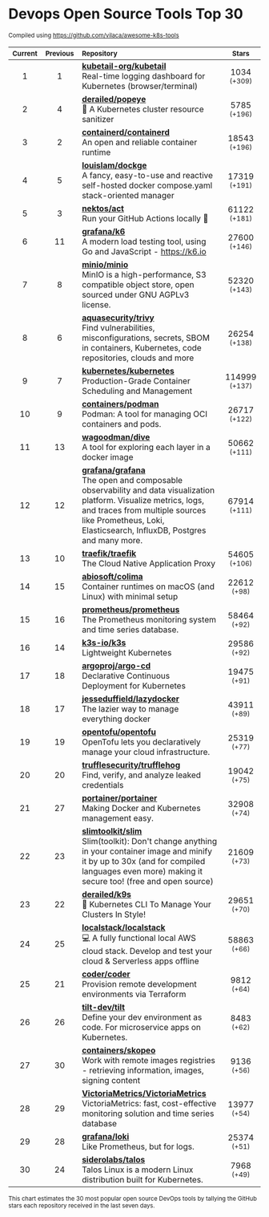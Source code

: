 # Devops Open Source Tools Top 30
<sup>Compiled using https://github.com/vilaca/awesome-k8s-tools</sup>
<div align="center">

|<sub>Current</sub>|<sub>Previous</sub>|<sub>Repository</sub>|<sub>Stars</sub>|
|:---:|:---:|:---|:---:|
|1|1|[**kubetail-org/kubetail**](https://github.com/kubetail-org/kubetail)<br/>Real-time logging dashboard for Kubernetes (browser/terminal)|1034 <sup>(+309)</sup>|
|2|4|[**derailed/popeye**](https://github.com/derailed/popeye)<br/>👀 A Kubernetes cluster resource sanitizer|5785 <sup>(+196)</sup>|
|3|2|[**containerd/containerd**](https://github.com/containerd/containerd)<br/>An open and reliable container runtime|18543 <sup>(+196)</sup>|
|4|5|[**louislam/dockge**](https://github.com/louislam/dockge)<br/>A fancy, easy-to-use and reactive self-hosted docker compose.yaml stack-oriented manager|17319 <sup>(+191)</sup>|
|5|3|[**nektos/act**](https://github.com/nektos/act)<br/>Run your GitHub Actions locally 🚀|61122 <sup>(+181)</sup>|
|6|11|[**grafana/k6**](https://github.com/grafana/k6)<br/>A modern load testing tool, using Go and JavaScript - https://k6.io|27600 <sup>(+146)</sup>|
|7|8|[**minio/minio**](https://github.com/minio/minio)<br/>MinIO is a high-performance, S3 compatible object store, open sourced under GNU AGPLv3 license.|52320 <sup>(+143)</sup>|
|8|6|[**aquasecurity/trivy**](https://github.com/aquasecurity/trivy)<br/>Find vulnerabilities, misconfigurations, secrets, SBOM in containers, Kubernetes, code repositories, clouds and more|26254 <sup>(+138)</sup>|
|9|7|[**kubernetes/kubernetes**](https://github.com/kubernetes/kubernetes)<br/>Production-Grade Container Scheduling and Management|114999 <sup>(+137)</sup>|
|10|9|[**containers/podman**](https://github.com/containers/podman)<br/>Podman: A tool for managing OCI containers and pods.|26717 <sup>(+122)</sup>|
|11|13|[**wagoodman/dive**](https://github.com/wagoodman/dive)<br/>A tool for exploring each layer in a docker image|50662 <sup>(+111)</sup>|
|12|12|[**grafana/grafana**](https://github.com/grafana/grafana)<br/>The open and composable observability and data visualization platform. Visualize metrics, logs, and traces from multiple sources like Prometheus, Loki, Elasticsearch, InfluxDB, Postgres and many more. |67914 <sup>(+111)</sup>|
|13|10|[**traefik/traefik**](https://github.com/traefik/traefik)<br/>The Cloud Native Application Proxy|54605 <sup>(+106)</sup>|
|14|15|[**abiosoft/colima**](https://github.com/abiosoft/colima)<br/>Container runtimes on macOS (and Linux) with minimal setup|22612 <sup>(+98)</sup>|
|15|16|[**prometheus/prometheus**](https://github.com/prometheus/prometheus)<br/>The Prometheus monitoring system and time series database.|58464 <sup>(+92)</sup>|
|16|14|[**k3s-io/k3s**](https://github.com/k3s-io/k3s)<br/>Lightweight Kubernetes|29586 <sup>(+92)</sup>|
|17|18|[**argoproj/argo-cd**](https://github.com/argoproj/argo-cd)<br/>Declarative Continuous Deployment for Kubernetes|19475 <sup>(+91)</sup>|
|18|17|[**jesseduffield/lazydocker**](https://github.com/jesseduffield/lazydocker)<br/>The lazier way to manage everything docker|43911 <sup>(+89)</sup>|
|19|19|[**opentofu/opentofu**](https://github.com/opentofu/opentofu)<br/>OpenTofu lets you declaratively manage your cloud infrastructure.|25319 <sup>(+77)</sup>|
|20|20|[**trufflesecurity/trufflehog**](https://github.com/trufflesecurity/trufflehog)<br/>Find, verify, and analyze leaked credentials|19042 <sup>(+75)</sup>|
|21|27|[**portainer/portainer**](https://github.com/portainer/portainer)<br/>Making Docker and Kubernetes management easy.|32908 <sup>(+74)</sup>|
|22|23|[**slimtoolkit/slim**](https://github.com/slimtoolkit/slim)<br/>Slim(toolkit): Don't change anything in your container image and minify it by up to 30x (and for compiled languages even more) making it secure too! (free and open source)|21609 <sup>(+73)</sup>|
|23|22|[**derailed/k9s**](https://github.com/derailed/k9s)<br/>🐶 Kubernetes CLI To Manage Your Clusters In Style!|29651 <sup>(+70)</sup>|
|24|25|[**localstack/localstack**](https://github.com/localstack/localstack)<br/>💻 A fully functional local AWS cloud stack. Develop and test your cloud & Serverless apps offline|58863 <sup>(+66)</sup>|
|25|21|[**coder/coder**](https://github.com/coder/coder)<br/>Provision remote development environments via Terraform|9812 <sup>(+64)</sup>|
|26|26|[**tilt-dev/tilt**](https://github.com/tilt-dev/tilt)<br/>Define your dev environment as code. For microservice apps on Kubernetes.|8483 <sup>(+62)</sup>|
|27|30|[**containers/skopeo**](https://github.com/containers/skopeo)<br/>Work with remote images registries - retrieving information, images, signing content|9136 <sup>(+56)</sup>|
|28|29|[**VictoriaMetrics/VictoriaMetrics**](https://github.com/VictoriaMetrics/VictoriaMetrics)<br/>VictoriaMetrics: fast, cost-effective monitoring solution and time series database|13977 <sup>(+54)</sup>|
|29|28|[**grafana/loki**](https://github.com/grafana/loki)<br/>Like Prometheus, but for logs.|25374 <sup>(+51)</sup>|
|30|24|[**siderolabs/talos**](https://github.com/siderolabs/talos)<br/>Talos Linux is a modern Linux distribution built for Kubernetes.|7968 <sup>(+49)</sup>|


</div>

<sub>This chart estimates the 30 most popular open source DevOps tools by tallying the GitHub stars each repository received in the last seven days.</sub>
